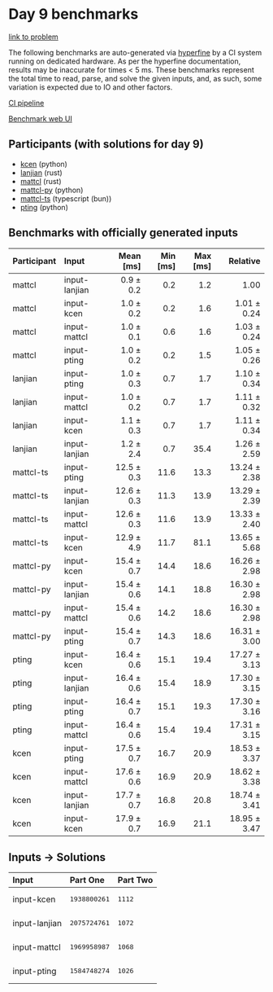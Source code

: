 # Day 9 benchmarks

[link to problem](https://adventofcode.com/2023/day/9)

The following benchmarks are auto-generated via
[hyperfine](https://github.com/sharkdp/hyperfine) by a CI system running on
dedicated hardware. As per the hyperfine documentation, results may be
inaccurate for times < 5 ms. These benchmarks represent the total time to read,
parse, and solve the given inputs, and, as such, some variation is expected due
to IO and other factors.

[CI pipeline](http://ci.papercode.net:8080/teams/main/pipelines/aoc2023)

[Benchmark web UI](https://aoc.ancalagon.black)


## Participants (with solutions for day 9)

- [kcen](https://github.com/kcen/aoc2023) (python)
- [lanjian](https://github.com/lanjian/aoc-2023) (rust)
- [mattcl](https://github.com/mattcl/aoc2023) (rust)
- [mattcl-py](https://github.com/mattcl/aoc2023-py) (python)
- [mattcl-ts](https://github.com/mattcl/aoc2023-js) (typescript (bun))
- [pting](https://github.com/pting/aoc2023) (python)


## Benchmarks with officially generated inputs

| Participant | Input | Mean [ms] | Min [ms] | Max [ms] | Relative |
|:---|:---|---:|---:|---:|---:|
| mattcl | input-lanjian | 0.9 ± 0.2 | 0.2 | 1.2 | 1.00 |
| mattcl | input-kcen | 1.0 ± 0.2 | 0.2 | 1.6 | 1.01 ± 0.24 |
| mattcl | input-mattcl | 1.0 ± 0.1 | 0.6 | 1.6 | 1.03 ± 0.24 |
| mattcl | input-pting | 1.0 ± 0.2 | 0.2 | 1.5 | 1.05 ± 0.26 |
| lanjian | input-pting | 1.0 ± 0.3 | 0.7 | 1.7 | 1.10 ± 0.34 |
| lanjian | input-mattcl | 1.0 ± 0.2 | 0.7 | 1.7 | 1.11 ± 0.32 |
| lanjian | input-kcen | 1.1 ± 0.3 | 0.7 | 1.7 | 1.11 ± 0.34 |
| lanjian | input-lanjian | 1.2 ± 2.4 | 0.7 | 35.4 | 1.26 ± 2.59 |
| mattcl-ts | input-pting | 12.5 ± 0.3 | 11.6 | 13.3 | 13.24 ± 2.38 |
| mattcl-ts | input-lanjian | 12.6 ± 0.3 | 11.3 | 13.9 | 13.29 ± 2.39 |
| mattcl-ts | input-mattcl | 12.6 ± 0.3 | 11.6 | 13.9 | 13.33 ± 2.40 |
| mattcl-ts | input-kcen | 12.9 ± 4.9 | 11.7 | 81.1 | 13.65 ± 5.68 |
| mattcl-py | input-kcen | 15.4 ± 0.7 | 14.4 | 18.6 | 16.26 ± 2.98 |
| mattcl-py | input-lanjian | 15.4 ± 0.6 | 14.1 | 18.8 | 16.30 ± 2.98 |
| mattcl-py | input-mattcl | 15.4 ± 0.6 | 14.2 | 18.6 | 16.30 ± 2.98 |
| mattcl-py | input-pting | 15.4 ± 0.7 | 14.3 | 18.6 | 16.31 ± 3.00 |
| pting | input-kcen | 16.4 ± 0.6 | 15.1 | 19.4 | 17.27 ± 3.13 |
| pting | input-lanjian | 16.4 ± 0.6 | 15.4 | 18.9 | 17.30 ± 3.15 |
| pting | input-pting | 16.4 ± 0.7 | 15.1 | 19.3 | 17.30 ± 3.16 |
| pting | input-mattcl | 16.4 ± 0.6 | 15.4 | 19.4 | 17.31 ± 3.15 |
| kcen | input-pting | 17.5 ± 0.7 | 16.7 | 20.9 | 18.53 ± 3.37 |
| kcen | input-mattcl | 17.6 ± 0.6 | 16.9 | 20.9 | 18.62 ± 3.38 |
| kcen | input-lanjian | 17.7 ± 0.7 | 16.8 | 20.8 | 18.74 ± 3.41 |
| kcen | input-kcen | 17.9 ± 0.7 | 16.9 | 21.1 | 18.95 ± 3.47 |


## Inputs -> Solutions

| Input | Part One | Part Two |
|:---|:---|:---|
|input-kcen|<pre>1938800261</pre>|<pre>1112</pre>|
|input-lanjian|<pre>2075724761</pre>|<pre>1072</pre>|
|input-mattcl|<pre>1969958987</pre>|<pre>1068</pre>|
|input-pting|<pre>1584748274</pre>|<pre>1026</pre>|